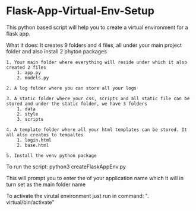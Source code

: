 # Flask-App-Virtual-Env-Setup

This python based script will help you to create a virtual environment for a flask app.

What it does:
It creates 9 folders and 4 files, all under your main project folder and also install 2 phyton packages

    1. Your main folder where everything will reside under which it also created 2 files
        1. app.py
        2. models.py

    2. A log folder where you can store all your logs

    3. A static folder where your css, scripts and all static file can be stored and under the static folder, we have 3 folders 
        1. data
        2. style
        3. scripts

    4. A template folder where all your html templates can be stored. It all also creates to tempaltes 
        1. login.html
        2. base.html

    5. Install the venv python package

To run the script:
python3 createFlaskAppEnv.py

This will prompt you to enter the of your application name which it will in turn set as the main folder name

To activate the virutal environment just run in command: ". virtual/bin/activate"
    
